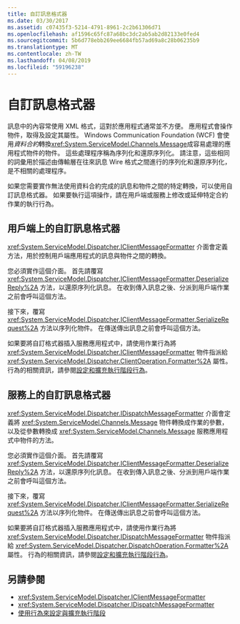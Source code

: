 ```yaml
---
title: 自訂訊息格式器
ms.date: 03/30/2017
ms.assetid: c07435f3-5214-4791-8961-2c2b61306d71
ms.openlocfilehash: af1596c65fc87a68bc3dc2ab5ab2d82133e0fed4
ms.sourcegitcommit: 5b6d778ebb269ee6684fb57ad69a8c28b06235b9
ms.translationtype: MT
ms.contentlocale: zh-TW
ms.lasthandoff: 04/08/2019
ms.locfileid: "59196238"
---
```

# <a name="custom-message-formatters"></a>自訂訊息格式器
訊息中的內容常使用 XML 格式，這對於應用程式通常並不方便。 應用程式會操作物件，取得及設定其屬性。 Windows Communication Foundation (WCF) 會使用*資料合約*轉換<xref:System.ServiceModel.Channels.Message>成容易處理的應用程式物件的物件。 這些處理程序稱為序列化和還原序列化。 請注意，這些相同的詞彙用於描述由傳輸層在往來訊息 Wire 格式之間進行的序列化和還原序列化，是不相關的處理程序。  
  
 如果您需要實作無法使用資料合約完成的訊息和物件之間的特定轉換，可以使用自訂訊息格式器。 如果要執行這項操作，請在用戶端或服務上修改或延伸特定合約作業的執行行為。  
  
## <a name="custom-message-formatters-on-the-client"></a>用戶端上的自訂訊息格式器  
 <xref:System.ServiceModel.Dispatcher.IClientMessageFormatter> 介面會定義方法，用於控制用戶端應用程式的訊息與物件之間的轉換。  
  
 您必須實作這個介面。 首先請覆寫 <xref:System.ServiceModel.Dispatcher.IClientMessageFormatter.DeserializeReply%2A> 方法，以還原序列化訊息。 在收到傳入訊息之後、分派到用戶端作業之前會呼叫這個方法。  
  
 接下來，覆寫 <xref:System.ServiceModel.Dispatcher.IClientMessageFormatter.SerializeRequest%2A> 方法以序列化物件。 在傳送傳出訊息之前會呼叫這個方法。  
  
 如果要將自訂格式器插入服務應用程式中，請使用作業行為將 <xref:System.ServiceModel.Dispatcher.IClientMessageFormatter> 物件指派給 <xref:System.ServiceModel.Dispatcher.ClientOperation.Formatter%2A> 屬性。 行為的相關資訊，請參閱[設定和擴充執行階段行為](../../../../docs/framework/wcf/extending/configuring-and-extending-the-runtime-with-behaviors.md)。  
  
## <a name="custom-message-formatters-on-the-service"></a>服務上的自訂訊息格式器  
 <xref:System.ServiceModel.Dispatcher.IDispatchMessageFormatter> 介面會定義將 <xref:System.ServiceModel.Channels.Message> 物件轉換成作業的參數，以及從參數轉換成 <xref:System.ServiceModel.Channels.Message> 服務應用程式中物件的方法。  
  
 您必須實作這個介面。 首先請覆寫 <xref:System.ServiceModel.Dispatcher.IClientMessageFormatter.DeserializeReply%2A> 方法，以還原序列化訊息。 在收到傳入訊息之後、分派到用戶端作業之前會呼叫這個方法。  
  
 接下來，覆寫 <xref:System.ServiceModel.Dispatcher.IClientMessageFormatter.SerializeRequest%2A> 方法以序列化物件。 在傳送傳出訊息之前會呼叫這個方法。  
  
 如果要將自訂格式器插入服務應用程式中，請使用作業行為將 <xref:System.ServiceModel.Dispatcher.IDispatchMessageFormatter> 物件指派給 <xref:System.ServiceModel.Dispatcher.DispatchOperation.Formatter%2A> 屬性。 行為的相關資訊，請參閱[設定和擴充執行階段行為](../../../../docs/framework/wcf/extending/configuring-and-extending-the-runtime-with-behaviors.md)。  
  
## <a name="see-also"></a>另請參閱

- <xref:System.ServiceModel.Dispatcher.IClientMessageFormatter>
- <xref:System.ServiceModel.Dispatcher.IDispatchMessageFormatter>
- [使用行為來設定與擴充執行階段](../../../../docs/framework/wcf/extending/configuring-and-extending-the-runtime-with-behaviors.md)
